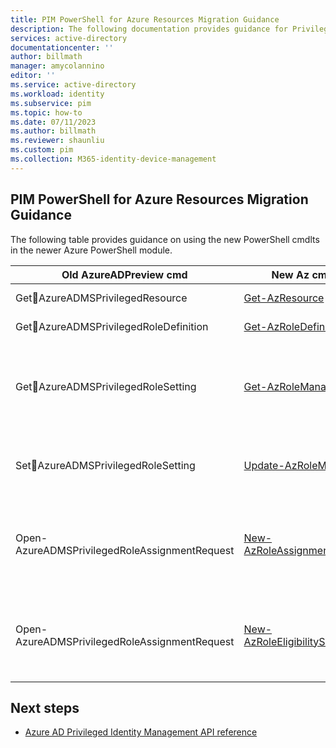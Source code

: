 ```yaml
---
title: PIM PowerShell for Azure Resources Migration Guidance
description: The following documentation provides guidance for Privileged Identity Management (PIM) PowerShell migration.
services: active-directory
documentationcenter: ''
author: billmath
manager: amycolannino
editor: ''
ms.service: active-directory
ms.workload: identity
ms.subservice: pim
ms.topic: how-to
ms.date: 07/11/2023
ms.author: billmath
ms.reviewer: shaunliu
ms.custom: pim 
ms.collection: M365-identity-device-management
---
```

## PIM PowerShell for Azure Resources Migration Guidance
The following table provides guidance on using the new PowerShell cmdlts in the newer Azure PowerShell module.

|Old AzureADPreview cmd|New Az cmd equivalent|Description|
|-----|-----|-----|
|GetAzureADMSPrivilegedResource|[Get-AzResource](/powershell/module/az.resources/get-azresource)|Get resources|
|GetAzureADMSPrivilegedRoleDefinition|[Get-AzRoleDefinition](/powershell/module/az.resources/getazroledefinition)| Get role definitions|
|GetAzureADMSPrivilegedRoleSetting|[Get-AzRoleManagementPolicy](/powershell/module/az.resources/getazrolemanagementpolicy)|Get the specified role management policy for a resource scope|
|SetAzureADMSPrivilegedRoleSetting|[Update-AzRoleManagementPolicy](/powershell/module/az.resources/update-azrolemanagementpolicy)| Update a rule defined for a role management policy|
|Open-AzureADMSPrivilegedRoleAssignmentRequest|[New-AzRoleAssignmentScheduleRequest](/powershell/module/az.resources/new-azroleassignmentschedulerequest)|Used for Assignment Requests</br>Create role assignment schedule request
|Open-AzureADMSPrivilegedRoleAssignmentRequest|[New-AzRoleEligibilityScheduleRequest](/powershell/module/az.resources/new-azroleeligibilityschedulerequest)|Used for Eligibility Requests</br>Create role eligibility schedule request|

## Next steps

- [Azure AD Privileged Identity Management API reference](/graph/api/resources/privilegedidentitymanagementv3-overview)